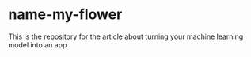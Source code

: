 # name-my-flower
This is the repository for the article about turning your machine learning model into an app
